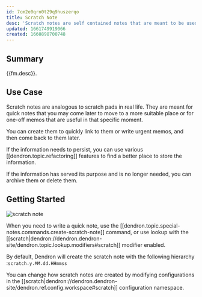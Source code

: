 ```yaml
---
id: 7cm2e0qrn0t29q9huszerqo
title: Scratch Note
desc: 'Scratch notes are self contained notes that are meant to be used as scratch pads'
updated: 1661749919066
created: 1660898700748
---
```


## Summary

{{fm.desc}}.

## Use Case

Scratch notes are analogous to scratch pads in real life.
They are meant for quick notes that you may come later to move to a more suitable place or for one-off memos that are useful in that specific moment.

You can create them to quickly link to them or write urgent memos, and then come back to them later.

If the information needs to persist, you can use various [[dendron.topic.refactoring]] features to find a better place to store the information.

If the information has served its purpose and is no longer needed, you can archive them or delete them.

## Getting Started

![scratch note](https://cdn.loom.com/sessions/thumbnails/2fd3042119124df8bb4592d8ffe6d708-with-play.gif)

When you need to write a quick note, use the [[dendron.topic.special-notes.commands.create-scratch-note]] command, or use lookup with the [[scratch|dendron://dendron.dendron-site/dendron.topic.lookup.modifiers#scratch]] modifier enabled.

By default, Dendron will create the scratch note with the following hierarchy :`scratch.y.MM.dd.HHmmss`

You can change how scratch notes are created by modifying configurations in the [[scratch|dendron://dendron.dendron-site/dendron.ref.config.workspace#scratch]] configuration namespace.

